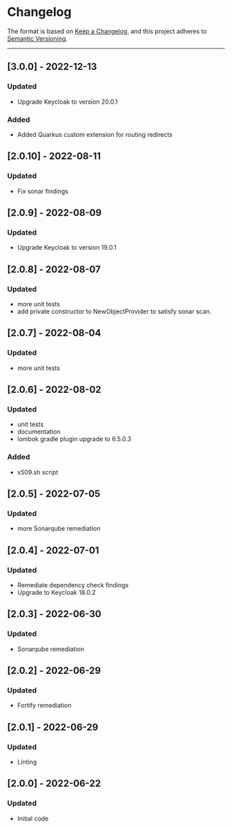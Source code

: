 # Changelog

The format is based on [Keep a Changelog](https://keepachangelog.com/en/1.0.0/), and this project adheres to [Semantic Versioning](https://semver.org/spec/v2.0.0.html).

---
## [3.0.0] - 2022-12-13
### Updated
- Upgrade Keycloak to version 20.0.1
### Added
- Added Quarkus custom extension for routing redirects

## [2.0.10] - 2022-08-11
### Updated
- Fix sonar findings

## [2.0.9] - 2022-08-09
### Updated
- Upgrade Keycloak to version 19.0.1
 
## [2.0.8] - 2022-08-07
### Updated
- more unit tests
- add private constructor to NewObjectProvider to satisfy sonar scan.

## [2.0.7] - 2022-08-04
### Updated
- more unit tests

## [2.0.6] - 2022-08-02
### Updated
- unit tests
- documentation
- lombok gradle plugin upgrade to 6.5.0.3
### Added
- x509.sh script

## [2.0.5] - 2022-07-05
### Updated
- more Sonarqube remediation

## [2.0.4] - 2022-07-01
### Updated
- Remediate dependency check findings
- Upgrade to Keycloak 18.0.2

## [2.0.3] - 2022-06-30
### Updated
- Sonarqube remediation

## [2.0.2] - 2022-06-29
### Updated
- Fortify remediation

## [2.0.1] - 2022-06-29
### Updated
- Linting

## [2.0.0] - 2022-06-22
### Updated
- Initial code
